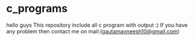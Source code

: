 # c_programs
hello guys
This repository include all c program with output :)
If you have any problem then contact me on mail:(gautamavneesh10@gmail.com)
